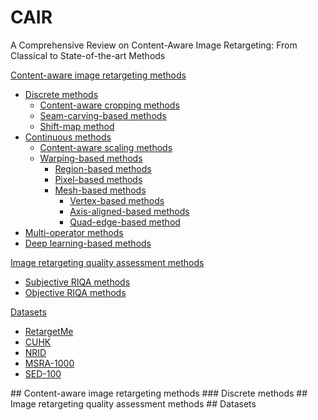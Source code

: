# CAIR
A Comprehensive Review on Content-Aware Image Retargeting: From Classical to State-of-the-art Methods

[Content-aware image retargeting methods ](#headers) 
* [Discrete methods](#headers)  
   * [Content-aware cropping methods](#emphasis)  
   * [Seam-carving-based methods](#emphasis)  
   * [Shift-map method](#emphasis)  
* [Continuous methods](#headers)  
   * [Content-aware scaling methods](#emphasis)  
   * [Warping-based methods](#emphasis)
     * [Region-based methods](#emphasis)
     * [Pixel-based methods](#emphasis)
     * [Mesh-based methods](#emphasis)
       * [Vertex-based methods](#emphasis)
       * [Axis-aligned-based methods](#emphasis)
       * [Quad-edge-based method ](#emphasis)
* [Multi-operator methods](#headers)
* [Deep learning-based methods](#headers) 

[Image retargeting quality assessment methods](#headers)
* [Subjective RIQA methods](#headers)
* [Objective RIQA methods](#headers)

[Datasets](#headers)
* [RetargetMe](#headers)
* [CUHK](#headers)
* [NRID](#headers)
* [MSRA-1000](#headers)
* [SED-100](#headers)

<a name="headers"/>
## Content-aware image retargeting methods 
<a name="headers"/>
### Discrete methods
<a name="headers"/>
## Image retargeting quality assessment methods
<a name="headers"/>
## Datasets
